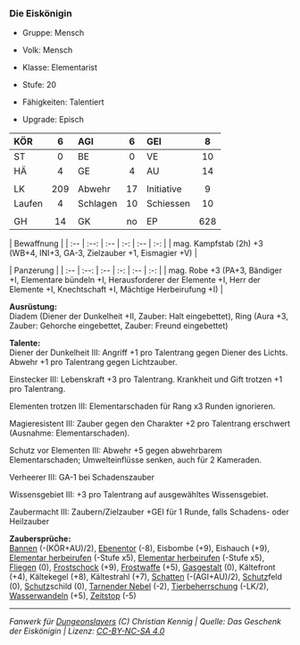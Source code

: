 ### Die Eiskönigin  
- Gruppe: Mensch  
- Volk: Mensch  
- Klasse: Elementarist  
- Stufe: 20  
- Fähigkeiten: Talentiert  

- Upgrade: Episch  

| KÖR | 6 | AGI | 6 | GEI | 8 |
| :-- | :--: | :-- | :-: | :-- | :-: |
| ST | 0 | BE | 0 | VE | 10 |
| HÄ | 4 | GE | 4 | AU | 14 |
|  |  |  |  |  |  |
| LK | 209 | Abwehr | 17 | Initiative | 9 |
| Laufen | 4 | Schlagen | 10 | Schiessen | 10 |
|  |  |  |  |  |  |
| GH | 14 | GK | no | EP | 628 |


| Bewaffnung |
| :-- | :--: | :-- | :-: | :-- | :-: |
| mag. Kampfstab (2h) +3 (WB+4, INI+3, GA-3, Zielzauber +1, Eismagier +V) |


| Panzerung |
| :-- | :--: | :-- | :-: | :-- | :-: |
| mag. Robe +3 (PA+3, Bändiger +I, Elementare bündeln +I, Herausforderer der Elemente +I, Herr der Elemente +I, Knechtschaft +I, Mächtige Herbeirufung +I) |


**Ausrüstung:**  
Diadem (Diener der Dunkelheit +II, Zauber: Halt eingebettet), Ring (Aura +3, Zauber: Gehorche eingebettet, Zauber: Freund eingebettet)

**Talente:**  
Diener der Dunkelheit III: Angriff +1 pro Talentrang gegen Diener des Lichts. Abwehr +1 pro Talentrang gegen Lichtzauber.

Einstecker III: Lebenskraft +3 pro Talentrang. Krankheit und Gift trotzen +1 pro Talentrang.

Elementen trotzen III: Elementarschaden für Rang x3 Runden ignorieren.

Magieresistent III: Zauber gegen den Charakter +2 pro Talentrang erschwert (Ausnahme: Elementarschaden).

Schutz vor Elementen III: Abwehr +5 gegen abwehrbarem Elementarschaden; Umwelteinflüsse senken, auch für 2 Kameraden.

Verheerer III: GA-1 bei Schadenszauber

Wissensgebiet III: +3 pro Talentrang auf ausgewähltes Wissensgebiet.

Zaubermacht III: Zaubern/Zielzauber +GEI für 1 Runde, falls Schadens- oder Heilzauber


**Zaubersprüche:**  
[Bannen](/grw/zauber/bannen.md) (-(KÖR+AU)/2), [Ebenentor](/grw/zauber/ebenentor.md) (-8), Eisbombe (+9), Eishauch (+9), [Elementar herbeirufen](/grw/zauber/elementar-herbeirufen.md) (-Stufe x5), [Elementar herbeirufen](/grw/zauber/elementar-herbeirufen.md) (-Stufe x5), [Fliegen](/grw/zauber/fliegen.md) (0), [Frostschock](/grw/zauber/frostschock.md) (+9), [Frostwaffe](/grw/zauber/frostwaffe.md) (+5), [Gasgestalt](/grw/zauber/gasgestalt.md) (0), Kältefront (+4), Kältekegel (+8), Kältestrahl (+7), [Schatten](/grw/zauber/schatten.md) (-(AGI+AU)/2), [Schutz](/fanwerk/zauber/schutz.md)feld (0), [Schutz](/fanwerk/zauber/schutz.md)schild (0), [Tarnender Nebel](/grw/zauber/tarnender-nebel.md) (-2), [Tierbeherrschung](/grw/zauber/tierbeherrschung.md) (-LK/2), [Wasserwandeln](/grw/zauber/wasserwandeln.md) (+5), [Zeitstop](/grw/zauber/zeitstop.md) (-5)




___
*Fanwerk für [Dungeonslayers](https://www.dungeonslayers.net/) (C) Christian Kennig | Quelle: Das Geschenk der Eiskönigin | Lizenz: [CC-BY-NC-SA 4.0](https://creativecommons.org/licenses/by-nc-sa/4.0/deed.de)*